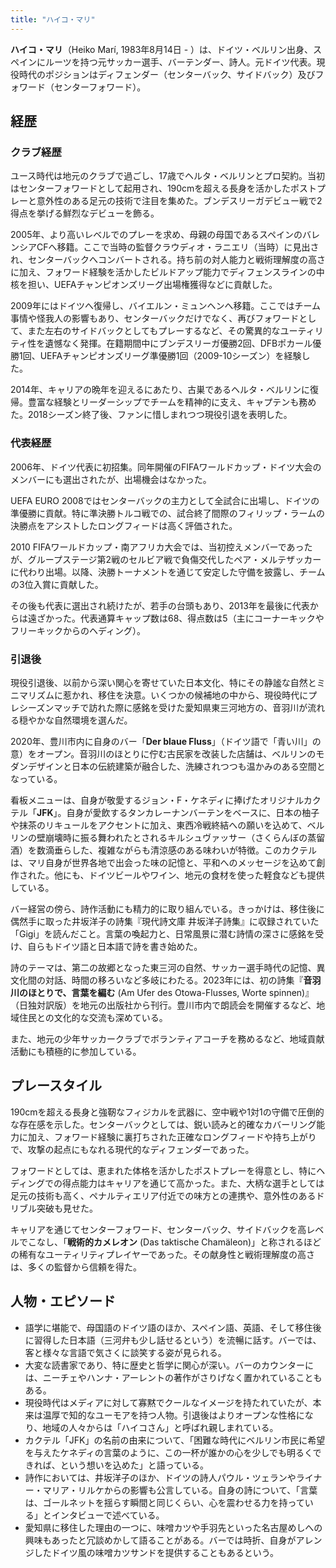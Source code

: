 ```yaml
---
title: "ハイコ・マリ"
---
```


**ハイコ・マリ**（Heiko Marí, 1983年8月14日 - ）は、ドイツ・ベルリン出身、スペインにルーツを持つ元サッカー選手、バーテンダー、詩人。元ドイツ代表。現役時代のポジションはディフェンダー（センターバック、サイドバック）及びフォワード（センターフォワード）。

## 経歴

### クラブ経歴

ユース時代は地元のクラブで過ごし、17歳でヘルタ・ベルリンとプロ契約。当初はセンターフォワードとして起用され、190cmを超える長身を活かしたポストプレーと意外性のある足元の技術で注目を集めた。ブンデスリーガデビュー戦で2得点を挙げる鮮烈なデビューを飾る。

2005年、より高いレベルでのプレーを求め、母親の母国であるスペインのバレンシアCFへ移籍。ここで当時の監督クラウディオ・ラニエリ（当時）に見出され、センターバックへコンバートされる。持ち前の対人能力と戦術理解度の高さに加え、フォワード経験を活かしたビルドアップ能力でディフェンスラインの中核を担い、UEFAチャンピオンズリーグ出場権獲得などに貢献した。

2009年にはドイツへ復帰し、バイエルン・ミュンヘンへ移籍。ここではチーム事情や怪我人の影響もあり、センターバックだけでなく、再びフォワードとして、また左右のサイドバックとしてもプレーするなど、その驚異的なユーティリティ性を遺憾なく発揮。在籍期間中にブンデスリーガ優勝2回、DFBポカール優勝1回、UEFAチャンピオンズリーグ準優勝1回（2009-10シーズン）を経験した。

2014年、キャリアの晩年を迎えるにあたり、古巣であるヘルタ・ベルリンに復帰。豊富な経験とリーダーシップでチームを精神的に支え、キャプテンも務めた。2018シーズン終了後、ファンに惜しまれつつ現役引退を表明した。

### 代表経歴

2006年、ドイツ代表に初招集。同年開催のFIFAワールドカップ・ドイツ大会のメンバーにも選出されたが、出場機会はなかった。

UEFA EURO 2008ではセンターバックの主力として全試合に出場し、ドイツの準優勝に貢献。特に準決勝トルコ戦での、試合終了間際のフィリップ・ラームの決勝点をアシストしたロングフィードは高く評価された。

2010 FIFAワールドカップ・南アフリカ大会では、当初控えメンバーであったが、グループステージ第2戦のセルビア戦で負傷交代したペア・メルテザッカーに代わり出場。以降、決勝トーナメントを通じて安定した守備を披露し、チームの3位入賞に貢献した。

その後も代表に選出され続けたが、若手の台頭もあり、2013年を最後に代表からは遠ざかった。代表通算キャップ数は68、得点数は5（主にコーナーキックやフリーキックからのヘディング）。

### 引退後

現役引退後、以前から深い関心を寄せていた日本文化、特にその静謐な自然とミニマリズムに惹かれ、移住を決意。いくつかの候補地の中から、現役時代にプレシーズンマッチで訪れた際に感銘を受けた愛知県東三河地方の、音羽川が流れる穏やかな自然環境を選んだ。

2020年、豊川市内に自身のバー「**Der blaue Fluss**」（ドイツ語で「青い川」の意）をオープン。音羽川のほとりに佇む古民家を改装した店舗は、ベルリンのモダンデザインと日本の伝統建築が融合した、洗練されつつも温かみのある空間となっている。

看板メニューは、自身が敬愛するジョン・F・ケネディに捧げたオリジナルカクテル「**JFK**」。自身が愛飲するタンカレーナンバーテンをベースに、日本の柚子や抹茶のリキュールをアクセントに加え、東西冷戦終結への願いを込めて、ベルリンの壁崩壊時に振る舞われたとされるキルシュヴァッサー（さくらんぼの蒸留酒）を数滴垂らした、複雑ながらも清涼感のある味わいが特徴。このカクテルは、マリ自身が世界各地で出会った味の記憶と、平和へのメッセージを込めて創作された。他にも、ドイツビールやワイン、地元の食材を使った軽食なども提供している。

バー経営の傍ら、詩作活動にも精力的に取り組んでいる。きっかけは、移住後に偶然手に取った井坂洋子の詩集『現代詩文庫 井坂洋子詩集』に収録されていた「Gigi」を読んだこと。言葉の喚起力と、日常風景に潜む詩情の深さに感銘を受け、自らもドイツ語と日本語で詩を書き始めた。

詩のテーマは、第二の故郷となった東三河の自然、サッカー選手時代の記憶、異文化間の対話、時間の移ろいなど多岐にわたる。2023年には、初の詩集『**音羽川のほとりで、言葉を編む** (Am Ufer des Otowa-Flusses, Worte spinnen)』（日独対訳版）を地元の出版社から刊行。豊川市内で朗読会を開催するなど、地域住民との文化的な交流も深めている。

また、地元の少年サッカークラブでボランティアコーチを務めるなど、地域貢献活動にも積極的に参加している。

## プレースタイル

190cmを超える長身と強靭なフィジカルを武器に、空中戦や1対1の守備で圧倒的な存在感を示した。センターバックとしては、鋭い読みと的確なカバーリング能力に加え、フォワード経験に裏打ちされた正確なロングフィードや持ち上がりで、攻撃の起点にもなれる現代的なディフェンダーであった。

フォワードとしては、恵まれた体格を活かしたポストプレーを得意とし、特にヘディングでの得点能力はキャリアを通じて高かった。また、大柄な選手としては足元の技術も高く、ペナルティエリア付近での味方との連携や、意外性のあるドリブル突破も見せた。

キャリアを通じてセンターフォワード、センターバック、サイドバックを高レベルでこなし、「**戦術的カメレオン** (Das taktische Chamäleon)」と称されるほどの稀有なユーティリティプレイヤーであった。その献身性と戦術理解度の高さは、多くの監督から信頼を得た。

## 人物・エピソード

*   語学に堪能で、母国語のドイツ語のほか、スペイン語、英語、そして移住後に習得した日本語（三河弁も少し話せるという）を流暢に話す。バーでは、客と様々な言語で気さくに談笑する姿が見られる。
*   大変な読書家であり、特に歴史と哲学に関心が深い。バーのカウンターには、ニーチェやハンナ・アーレントの著作がさりげなく置かれていることもある。
*   現役時代はメディアに対して寡黙でクールなイメージを持たれていたが、本来は温厚で知的なユーモアを持つ人物。引退後はよりオープンな性格になり、地域の人々からは「ハイコさん」と呼ばれ親しまれている。
*   カクテル「JFK」の名前の由来について、「困難な時代にベルリン市民に希望を与えたケネディの言葉のように、この一杯が誰かの心を少しでも明るくできれば、という想いを込めた」と語っている。
*   詩作においては、井坂洋子のほか、ドイツの詩人パウル・ツェランやライナー・マリア・リルケからの影響も公言している。自身の詩について、「言葉は、ゴールネットを揺らす瞬間と同じくらい、心を震わせる力を持っている」とインタビューで述べている。
*   愛知県に移住した理由の一つに、味噌カツや手羽先といった名古屋めしへの興味もあったと冗談めかして語ることがある。バーでは時折、自身がアレンジしたドイツ風の味噌カツサンドを提供することもあるという。